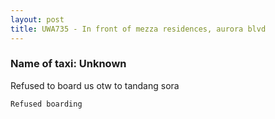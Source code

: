 ```yaml
---
layout: post
title: UWA735 - In front of mezza residences, aurora blvd
---
```


### Name of taxi: Unknown

Refused to board us otw to tandang sora

```Refused boarding```
